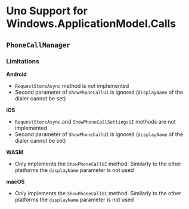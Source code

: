 # Uno Support for Windows.ApplicationModel.Calls

## `PhoneCallManager`

### Limitations

**Android**

- `RequestStoreAsync` method is not implemented
- Second parameter of `ShowPhoneCallUI` is ignored (`displayName` of the dialer cannot be set)

**iOS**

- `RequestStoreAsync` and `ShowPhoneCallSettingsUI` methods are not implemented
- Second parameter of `ShowPhoneCallUI` is ignored (`displayName` of the dialer cannot be set)

**WASM**

- Only implements the `ShowPhoneCallUI` method. Similarly to the other platforms the `displayName` parameter is not used

**macOS**

- Only implements the `ShowPhoneCallUI` method. Similarly to the other platforms the `displayName` parameter is not used
